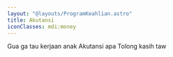 ```yaml
---
layout: "@layouts/ProgramKeahlian.astro"
title: Akutansi
iconClasses: mdi:money
---
```


Gua ga tau kerjaan anak Akutansi apa
Tolong kasih taw
